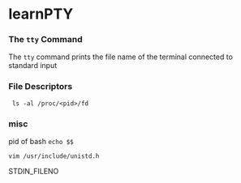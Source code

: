 # learnPTY

### The `tty` Command
The `tty` command prints the file name of the terminal connected to standard input


### File Descriptors
` ls -al /proc/<pid>/fd`


### misc

pid of bash `echo $$`


`vim /usr/include/unistd.h`

STDIN_FILENO
